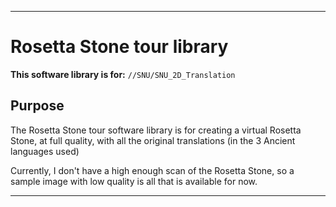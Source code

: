 
***

# Rosetta Stone tour library

**This software library is for:** `//SNU/SNU_2D_Translation`

## Purpose

The Rosetta Stone tour software library is for creating a virtual Rosetta Stone, at full quality, with all the original translations (in the 3 Ancient languages used)

Currently, I don't have a high enough scan of the Rosetta Stone, so a sample image with low quality is all that is available for now.

***
